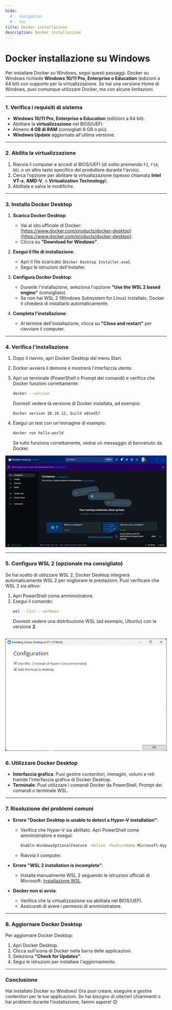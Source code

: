 ```yaml
---
hide:
  # - navigation
  # - toc
title: Docker installazione
description: Docker installazione
---
```


# Docker installazione su Windows

Per installare Docker su Windows, segui questi passaggi. Docker su Windows richiede **Windows 10/11 Pro, Enterprise o Education** (edizioni a 64 bit) con supporto per la virtualizzazione. Se hai una versione Home di Windows, puoi comunque utilizzare Docker, ma con alcune limitazioni.

---

### **1. Verifica i requisiti di sistema**
- **Windows 10/11 Pro, Enterprise o Education** (edizioni a 64 bit).
- Abilitare la **virtualizzazione** nel BIOS/UEFI.
- Almeno **4 GB di RAM** (consigliati 8 GB o più).
- **Windows Update** aggiornato all'ultima versione.

---

### **2. Abilita la virtualizzazione**
1. Riavvia il computer e accedi al BIOS/UEFI (di solito premendo `F2`, `F10`, `DEL` o un altro tasto specifico del produttore durante l'avvio).
2. Cerca l'opzione per abilitare la virtualizzazione (spesso chiamata **Intel VT-x**, **AMD-V**, o **Virtualization Technology**).
3. Abilitala e salva le modifiche.

---

### **3. Installa Docker Desktop**
1. **Scarica Docker Desktop**:
   - Vai al sito ufficiale di Docker: [https://www.docker.com/products/docker-desktop](https://www.docker.com/products/docker-desktop).
   - Clicca su **"Download for Windows"**.

2. **Esegui il file di installazione**:
   - Apri il file scaricato (`Docker Desktop Installer.exe`).
   - Segui le istruzioni dell'installer.

3. **Configura Docker Desktop**:
   - Durante l'installazione, seleziona l'opzione **"Use the WSL 2 based engine"** (consigliato).
   - Se non hai WSL 2 (Windows Subsystem for Linux) installato, Docker ti chiederà di installarlo automaticamente.

4. **Completa l'installazione**:
   - Al termine dell'installazione, clicca su **"Close and restart"** per riavviare il computer.

---

### **4. Verifica l'installazione**
1. Dopo il riavvio, apri Docker Desktop dal menu Start.
2. Docker avvierà il demone e mostrerà l'interfaccia utente.
3. Apri un terminale (PowerShell o Prompt dei comandi) e verifica che Docker funzioni correttamente:
   ```bash
   docker --version
   ```
   Dovresti vedere la versione di Docker installata, ad esempio:
   ```
   Docker version 20.10.12, build e91ed57
   ```

4. Esegui un test con un'immagine di esempio:
   ```bash
   docker run hello-world
   ```
   Se tutto funziona correttamente, vedrai un messaggio di benvenuto da Docker.


![](../../imgs/2025-01-17_19h32_00.png)

---

### **5. Configura WSL 2 (opzionale ma consigliato)**
Se hai scelto di utilizzare WSL 2, Docker Desktop integrerà automaticamente WSL 2 per migliorare le prestazioni. Puoi verificare che WSL 2 sia attivo:

1. Apri PowerShell come amministratore.
2. Esegui il comando:
   ```bash
   wsl --list --verbose
   ```
   Dovresti vedere una distribuzione WSL (ad esempio, Ubuntu) con la versione **2**.


![](../../imgs/2025-01-17_19h25_20.png)
---

### **6. Utilizzare Docker Desktop**
- **Interfaccia grafica**: Puoi gestire contenitori, immagini, volumi e reti tramite l'interfaccia grafica di Docker Desktop.
- **Terminale**: Puoi utilizzare i comandi Docker da PowerShell, Prompt dei comandi o terminale WSL.

---

### **7. Risoluzione dei problemi comuni**
- **Errore "Docker Desktop is unable to detect a Hyper-V installation"**:
  - Verifica che Hyper-V sia abilitato. Apri PowerShell come amministratore e esegui:
    ```bash
    Enable-WindowsOptionalFeature -Online -FeatureName Microsoft-Hyper-V -All
    ```
  - Riavvia il computer.

- **Errore "WSL 2 installation is incomplete"**:
  - Installa manualmente WSL 2 seguendo le istruzioni ufficiali di Microsoft: [Installazione WSL](https://docs.microsoft.com/it-it/windows/wsl/install).

- **Docker non si avvia**:
  - Verifica che la virtualizzazione sia abilitata nel BIOS/UEFI.
  - Assicurati di avere i permessi di amministratore.

---

### **8. Aggiornare Docker Desktop**
Per aggiornare Docker Desktop:
1. Apri Docker Desktop.
2. Clicca sull'icona di Docker nella barra delle applicazioni.
3. Seleziona **"Check for Updates"**.
4. Segui le istruzioni per installare l'aggiornamento.

---

### **Conclusione**
Hai installato Docker su Windows! Ora puoi creare, eseguire e gestire contenitori per le tue applicazioni. Se hai bisogno di ulteriori chiarimenti o hai problemi durante l'installazione, fammi sapere! 😊